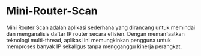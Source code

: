 # Mini-Router-Scan
Mini Router Scan adalah aplikasi sederhana yang dirancang untuk memindai dan menganalisis daftar IP router secara efisien. Dengan memanfaatkan teknologi multi-thread, aplikasi ini memungkinkan pengguna untuk memproses banyak IP sekaligus tanpa mengganggu kinerja perangkat.
